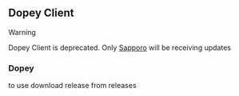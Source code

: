 ## Dopey Client

> [!WARNING]  
> Dopey Client is deprecated. Only [Sapporo](https://github.com/notrogr4d/Sapporo) will be receiving updates 

### Dopey
to use download release from releases
